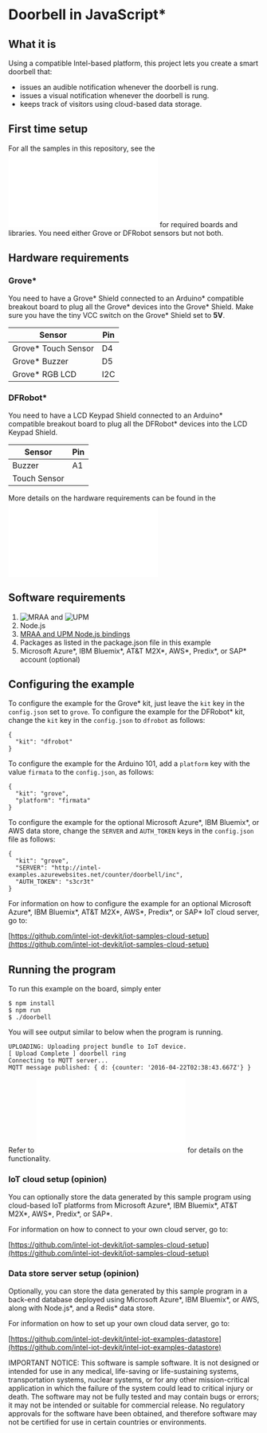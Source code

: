 # Doorbell in JavaScript*

## What it is

Using a compatible Intel-based platform, this project lets you create a smart doorbell that:
- issues an audible notification whenever the doorbell is rung.
- issues a visual notification whenever the doorbell is rung.
- keeps track of visitors using cloud-based data storage.

## First time setup  
For all the samples in this repository, see the ![General Setup Instructions](./../../README.md#setup) for required boards and libraries. You need either Grove or DFRobot sensors but not both.

## Hardware requirements

### Grove\*

You need to have a Grove\* Shield connected to an Arduino\* compatible breakout board to plug all the Grove\* devices into the Grove\* Shield. Make sure you have the tiny VCC switch on the Grove\* Shield set to **5V**.

Sensor | Pin
--- | ---
Grove\* Touch Sensor | D4 
Grove\* Buzzer | D5
Grove\* RGB LCD | I2C

### DFRobot\*

You need to have a LCD Keypad Shield connected to an Arduino\* compatible breakout board to plug all the DFRobot\* devices into the LCD Keypad Shield.

Sensor | Pin
--- | ---
Buzzer | A1
Touch Sensor | 

More details on the hardware requirements can be found in the ![project README](./../README.md)

## Software requirements

1. ![MRAA](https://github.com/intel-iot-devkit/mraa) and ![UPM](https://upm.mraa.io) 
1. Node.js 
2. [MRAA and UPM Node.js bindings](https://github.com/intel-iot-devkit/upm/blob/master/docs/installing.md)
2. Packages as listed in the package.json file in this example 
2. Microsoft Azure\*, IBM Bluemix\*, AT&T M2X\*, AWS\*, Predix\*, or SAP\* account (optional)

## Configuring the example

To configure the example for the Grove\* kit, just leave the `kit` key in the `config.json` set to `grove`. To configure the example for the DFRobot\* kit, change the `kit` key in the `config.json` to `dfrobot` as follows:

```
{
  "kit": "dfrobot"
}
```

To configure the example for the Arduino 101, add a `platform` key with the value `firmata` to the `config.json`, as follows:

```
{
  "kit": "grove",
  "platform": "firmata"
}
```

To configure the example for the optional Microsoft Azure\*, IBM Bluemix\*, or AWS data store, change the `SERVER` and `AUTH_TOKEN` keys in the `config.json` file as follows:

```
{
  "kit": "grove",
  "SERVER": "http://intel-examples.azurewebsites.net/counter/doorbell/inc",
  "AUTH_TOKEN": "s3cr3t"
}
```

For information on how to configure the example for an optional Microsoft Azure\*, IBM Bluemix\*, AT&T M2X\*, AWS\*, Predix\*, or SAP\* IoT cloud server, go to:

[https://github.com/intel-iot-devkit/iot-samples-cloud-setup](https://github.com/intel-iot-devkit/iot-samples-cloud-setup)


## Running the program

To run this example on the board, simply enter

    $ npm install
    $ npm run
    $ ./doorbell
    
You will see output similar to below when the program is running.

```
UPLOADING: Uploading project bundle to IoT device.
[ Upload Complete ] doorbell ring
Connecting to MQTT server...
MQTT message published: { d: {counter: '2016-04-22T02:38:43.667Z'} }
```

Refer to ![How it Works](./../README.md#how-it-works) for details on the functionality.
    
### IoT cloud setup (opinion)

You can optionally store the data generated by this sample program using cloud-based IoT platforms from Microsoft Azure\*, IBM Bluemix\*, AT&T M2X\*, AWS\*, Predix\*, or SAP\*.

For information on how to connect to your own cloud server, go to:

[https://github.com/intel-iot-devkit/iot-samples-cloud-setup](https://github.com/intel-iot-devkit/iot-samples-cloud-setup)

### Data store server setup (opinion)

Optionally, you can store the data generated by this sample program in a back-end database deployed using Microsoft Azure\*, IBM Bluemix\*, or AWS, along with Node.js\*, and a Redis\* data store.

For information on how to set up your own cloud data server, go to:

[https://github.com/intel-iot-devkit/intel-iot-examples-datastore](https://github.com/intel-iot-devkit/intel-iot-examples-datastore)

IMPORTANT NOTICE: This software is sample software. It is not designed or intended for use in any medical, life-saving or life-sustaining systems, transportation systems, nuclear systems, or for any other mission-critical application in which the failure of the system could lead to critical injury or death. The software may not be fully tested and may contain bugs or errors; it may not be intended or suitable for commercial release. No regulatory approvals for the software have been obtained, and therefore software may not be certified for use in certain countries or environments.
